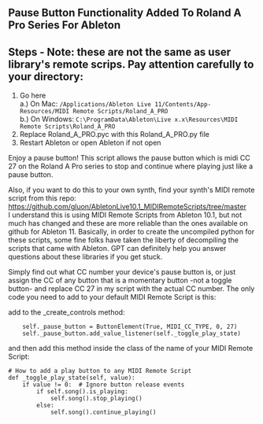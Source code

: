 ## Pause Button Functionality Added To Roland A Pro Series For Ableton

## Steps - Note: these are not the same as user library's remote scrips. Pay attention carefully to your directory:
1. Go here  
   a.) On Mac: `/Applications/Ableton Live 11/Contents/App-Resources/MIDI Remote Scripts/Roland_A_PRO`  
   b.) On Windows: `C:\ProgramData\Ableton\Live x.x\Resources\MIDI Remote Scripts\Roland_A_PRO`
3. Replace Roland_A_PRO.pyc with this Roland_A_PRO.py file
4. Restart Ableton or open Ableton if not open

Enjoy a pause button! This script allows the pause button which is midi CC 27 on the Roland A Pro series to stop and continue where playing just like a pause button.  

Also, if you want to do this to your own synth, find your synth's MIDI remote script from this repo: https://github.com/gluon/AbletonLive10.1_MIDIRemoteScripts/tree/master  
I understand this is using MIDI Remote Scripts from Ableton 10.1, but not much has changed and these are more reliable than the ones available on github for Ableton 11. Basically, in order to create the uncompiled python for these scripts, some fine folks have taken the liberty of decompiling the scripts that came with Ableton. GPT can definitely help you answer questions about these libraries if you get stuck.  

Simply find out what CC number your device's pause button is, or just assign the CC of any button that is a momentary button -not a toggle button- and replace CC 27 in my script with the actual CC number. The only code you need to add to your default MIDI Remote Script is this:  

add to the _create_controls method:  

        self._pause_button = ButtonElement(True, MIDI_CC_TYPE, 0, 27)
        self._pause_button.add_value_listener(self._toggle_play_state)  
        
and then add this method inside the class of the name of your MIDI Remote Script:  

    # How to add a play button to any MIDI Remote Script
    def _toggle_play_state(self, value):
        if value != 0:  # Ignore button release events
            if self.song().is_playing:
                self.song().stop_playing()
            else:
                self.song().continue_playing()

